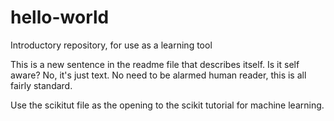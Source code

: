 # hello-world
Introductory repository, for use as a learning tool

This is a new sentence in the readme file that describes itself. Is it self aware? No, it's just text. 
No need to be alarmed human reader, this is all fairly standard.

Use the scikitut file as the opening to the scikit tutorial for machine learning.
